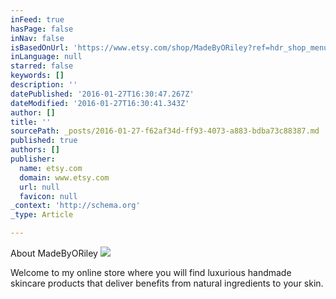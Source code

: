 ```yaml
---
inFeed: true
hasPage: false
inNav: false
isBasedOnUrl: 'https://www.etsy.com/shop/MadeByORiley?ref=hdr_shop_menu'
inLanguage: null
starred: false
keywords: []
description: ''
datePublished: '2016-01-27T16:30:47.267Z'
dateModified: '2016-01-27T16:30:41.343Z'
author: []
title: ''
sourcePath: _posts/2016-01-27-f62af34d-ff93-4073-a883-bdba73c88387.md
published: true
authors: []
publisher:
  name: etsy.com
  domain: www.etsy.com
  url: null
  favicon: null
_context: 'http://schema.org'
_type: Article

---
```

About MadeByORiley
![](https://the-grid-user-content.s3-us-west-2.amazonaws.com/4761725e-b9d9-4fd3-81b9-9a467e31af22.jpg)

Welcome to my online store where you will find luxurious handmade skincare products that deliver benefits from natural ingredients to your skin.